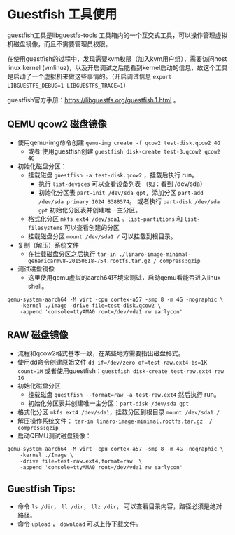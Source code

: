 # Guestfish 工具使用

guestfish工具是libguestfs-tools 工具箱内的一个互交式工具，可以操作管理虚拟机磁盘镜像，而且不需要管理员权限。

在使用guestfish的过程中，发现需要kvm权限（加入kvm用户组），需要访问host linux kernel (vmlinuz)，以及开启调试之后能看到kernel启动的信息，故这个工具是启动了一个虚拟机来做这些事情的。（开启调试信息 `export LIBGUESTFS_DEBUG=1 LIBGUESTFS_TRACE=1`）

guestfish官方手册：https://libguestfs.org/guestfish.1.html 。


## QEMU qcow2 磁盘镜像

* 使用qemu-img命令创建 `qemu-img create -f qcow2 test-disk.qcow2 4G` 
  * 或者 使用guestfish创建 `guestfish disk-create test-3.qcow2 qcow2 4G`
* 初始化磁盘分区：
  * 挂载磁盘  `guestfish -a test-disk.qcow2` ，挂载后执行 run。
    * 执行  `list-devices`  可以查看设备列表 （如：看到 /dev/sda）
    * 初始化分区表 `part-init /dev/sda gpt`，添加分区 `part-add /dev/sda primary 1024 8388574`。 或者执行 `part-disk /dev/sda gpt` 初始化分区表并创建唯一主分区。
  * 格式化分区  `mkfs ext4 /dev/sda1` 。`list-partitions` 和 `list-filesystems` 可以查看创建的分区
  * 挂载磁盘分区 `mount /dev/sda1 /` 可以挂载到根目录。
* 复制（解压）系统文件
  * 在挂载磁盘分区之后执行 `tar-in ./linaro-image-minimal-genericarmv8-20150618-754.rootfs.tar.gz / compress:gzip`
* 测试磁盘镜像
  * 这里使用qemu虚拟的aarch64环境来测试，启动qemu看能否进入linux shell。

```shell
qemu-system-aarch64 -M virt -cpu cortex-a57 -smp 8 -m 4G -nographic \
    -kernel ./Image -drive file=test-disk.qcow2 \
    -append 'console=ttyAMA0 root=/dev/vda1 rw earlycon'
```



## RAW 磁盘镜像

* 流程和qcow2格式基本一致，在某些地方需要指出磁盘格式。
* 使用dd命令创建原始文件  `dd if=/dev/zero of=test-raw.ext4 bs=1K count=1M` 或者使用guestfish：`guestfish disk-create test-raw.ext4 raw 1G`
* 初始化磁盘分区
  * 挂载磁盘 `guestfish --format=raw -a test-raw.ext4` 然后执行 run。
  * 初始化分区表并创建唯一主分区：`part-disk /dev/sda gpt`
* 格式化分区 `mkfs ext4 /dev/sda1`，挂载分区到根目录 `mount /dev/sda1 /`
* 解压操作系统文件： `tar-in linaro-image-minimal.rootfs.tar.gz  / compress:gzip`
* 启动QEMU测试磁盘镜像：

```shell
qemu-system-aarch64 -M virt -cpu cortex-a57 -smp 8 -m 4G -nographic \
    -kernel ./Image \
    -drive file=test-raw.ext4,format=raw  \
    -append 'console=ttyAMA0 root=/dev/vda1 rw earlycon'
```



## Guestfish Tips:

* 命令 `ls /dir`， `ll /dir`， `llz /dir`， 可以查看目录内容，路径必须是绝对路径。
* 命令 `upload` ， `download` 可以上传下载文件。



